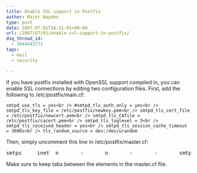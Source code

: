 ```yaml
---
title: Enable SSL support in Postfix
author: Major Hayden
type: post
date: 2007-07-01T16:31:01+00:00
url: /2007/07/01/enable-ssl-support-in-postfix/
dsq_thread_id:
  - 3644443771
tags:
  - mail
  - security

---
```

If you have postfix installed with OpenSSL support compiled in, you can enable SSL connections by editing two configuration files. First, add the following to /etc/postfix/main.cf:

`smtpd_use_tls = yes<br />
#smtpd_tls_auth_only = yes<br />
smtpd_tls_key_file = /etc/postfix/newkey.pem<br />
smtpd_tls_cert_file = /etc/postfix/newcert.pem<br />
smtpd_tls_CAfile = /etc/postfix/cacert.pem<br />
smtpd_tls_loglevel = 3<br />
smtpd_tls_received_header = yes<br />
smtpd_tls_session_cache_timeout = 3600s<br />
tls_random_source = dev:/dev/urandom`

Then, simply uncomment this line in /etc/postfix/master.cf:

<pre>smtps     inet  n       -       n       -       -       smtpd</pre>

Make sure to keep tabs between the elements in the master.cf file.